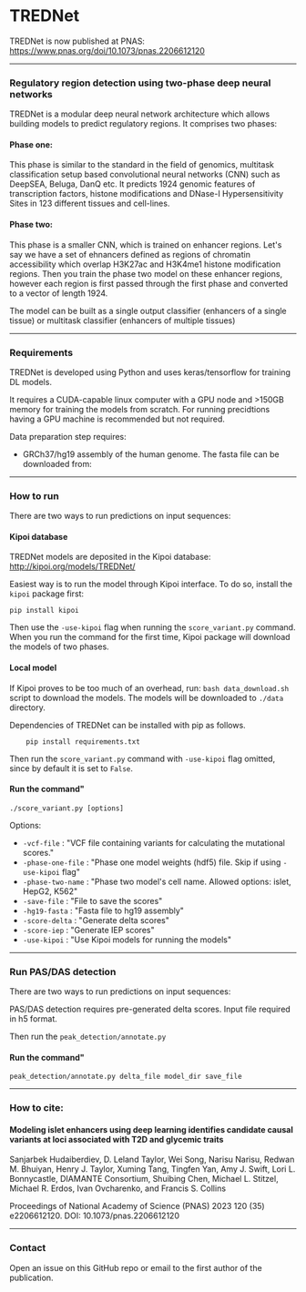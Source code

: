 # TREDNet
TREDNet is now published at PNAS: https://www.pnas.org/doi/10.1073/pnas.2206612120

---------------------------------------------------------------------------------------------------

### Regulatory region detection using two-phase deep neural networks

TREDNet is a modular deep neural network architecture which allows building models to predict regulatory regions.
It comprises two phases:

#### Phase one:
This phase is similar to the standard in the field of genomics, multitask classification setup based 
convolutional neural networks (CNN) such as DeepSEA, Beluga, DanQ etc. It predicts 1924 genomic features of 
transcription factors, histone modifications and DNase-I Hypersensitivity Sites in 123 different tissues and cell-lines. 

#### Phase two:

This phase is a smaller CNN, which is trained on enhancer regions. Let's say we have a set of ehnancers defined as regions
of chromatin accessibility which overlap H3K27ac and H3K4me1 histone modification regions. Then you train the phase two 
model on these enhancer regions, however each region is first passed through the first phase and converted to a vector 
of length 1924. 

The model can be built as a single output classifier (enhancers of a single tissue) or multitask classifier (enhancers 
of multiple tissues)

---------------------------------------------------------------------------------------------------

### Requirements

TREDNet is developed using Python and uses keras/tensorflow for training DL models.

It requires a CUDA-capable linux computer with a GPU node and >150GB memory for training the models from scratch. 
For running precidtions having a GPU machine is recommended but not required. 

Data preparation step requires:
  - GRCh37/hg19 assembly of the human genome. The fasta file can be downloaded from:


---------------------------------------------------------------------------------------------------

### How to run

There are two ways to run predictions on input sequences:

#### Kipoi database
TREDNet models are deposited in the Kipoi database:
http://kipoi.org/models/TREDNet/

Easiest way is to run the model through Kipoi interface. To do so, install the `kipoi` package first:
```
pip install kipoi
```

Then use the `-use-kipoi` flag when running the `score_variant.py` command. When you run the command for the first time, Kipoi package will download the models of two phases. 

#### Local model
If Kipoi proves to be too much of an overhead, run: `bash data_download.sh` script to download the models. The models will be downloaded to `./data` directory. 

Dependencies of TREDNet can be installed with pip as follows.
```
    pip install requirements.txt
```

Then run the `score_variant.py` command with `-use-kipoi` flag omitted, since by default it is set to `False`. 

#### Run the command"

`./score_variant.py [options]` 

Options:

- `-vcf-file` : "VCF file containing variants for calculating the mutational scores."
- `-phase-one-file` : "Phase one model weights (hdf5) file. Skip if using `-use-kipoi` flag"
- `-phase-two-name` : "Phase two model's cell name. Allowed options: islet, HepG2, K562"
- `-save-file` : "File to save the scores"
- `-hg19-fasta` : "Fasta file to hg19 assembly"
- `-score-delta` : "Generate delta scores"
- `-score-iep` : "Generate IEP scores"
- `-use-kipoi` : "Use Kipoi models for running the models"

---------------------------------------------------------------------------------------------------

### Run PAS/DAS detection

There are two ways to run predictions on input sequences:

PAS/DAS detection requires pre-generated delta scores. Input file required in h5 format. 

Then run the `peak_detection/annotate.py`  

#### Run the command"

`peak_detection/annotate.py delta_file model_dir save_file` 

---------------------------------------------------------------------------------------------------
### How to cite:

#### Modeling islet enhancers using deep learning identifies candidate causal variants at loci associated with T2D and glycemic traits
<span style="font-size:1em;"> Sanjarbek Hudaiberdiev, D. Leland Taylor, Wei Song, Narisu Narisu, Redwan M. Bhuiyan, Henry J. Taylor, Xuming Tang, Tingfen Yan, Amy J. Swift, Lori L. Bonnycastle, DIAMANTE Consortium, Shuibing Chen, Michael L. Stitzel, Michael R. Erdos, Ivan Ovcharenko, and Francis S. Collins </span>

Proceedings of National Academy of Science (PNAS) 2023 120 (35) e2206612120. DOI: 10.1073/pnas.2206612120

---------------------------------------------------------------------------------------------------
### Contact

Open an issue on this GitHub repo or email to the first author of the publication.  

